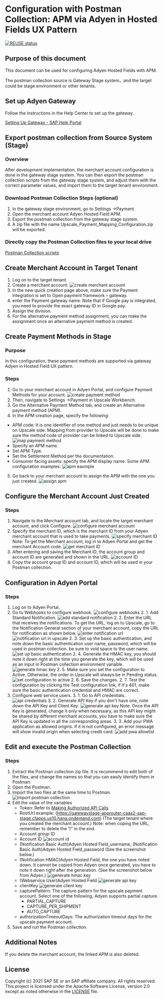 # Configuration with Postman Collection: APM via Adyen in Hosted Fields UX Pattern

[![REUSE status](https://api.reuse.software/badge/github.com/SAP-samples/upscale-commerce-open-payment-integration)](https://api.reuse.software/info/github.com/SAP-samples/upscale-commerce-open-payment-integration)

## Purpose of this document
This document can be used for configuring Adyen Hosted Fields with APM.

The postman collection source is Gateway Stage system，and the target could be stage environment or other tenants.


## Set up Adyen Gateway
Follow the instructions in the Help Center to set up the gateway.

[Setting Up Gateway - SAP Help Portal](https://help.sap.com/viewer/a99d6fa0606f4f3cbf251e4e61f35feb/SHIP/en-US/c531853888f24325a7fb1a5b1b8f404e.html) 


## Export postman collection from Source System (Stage)

### Overview
After development implementation, the merchant account configuration is done in the gateway stage system. You can then export the postman collection scripts from the gateway stage system, and adjust them with the correct parameter values, and import them to the target tenant environment.

### Download Postman Collection Steps (optional)
1. In the gateway stage environment, go to Settings ->Payment.
2. Open the merchant account Adyen Hosted Field APM.
3. Export the postman collection from the gateway stage system.
4. A zip file with the name Upscale_Payment_Mapping_Configuration.zip will be exported.

### Directly copy the Postman Collection files to your local drive

[Postman Collection scripts](https://github.com/SAP-samples/upscale-commerce-open-payment-integration/tree/main/postman/adyen/hosted-fields) 

## Create Merchant Account in Target Tenant
1. Log on to the target tenant.
2. Create a merchant account.
![create merchant account](..../images/create_merchant_acc.png)
3. In the new quick creation page above, make sure the Payment Integration is set to Open payment framework – gateway.
4. enter the Payment gateway name. Note that if Google pay is integrated, you need to provide the exact gateway ID in Google pay.
5. Assign the division.
6. For the alternative payment method assignment, you can make the assignment once an alternative payment method is created.

## Create Payment Methods in Stage

### Purpose
In this configuration, these payment methods are supported via gateway Adyen in Hosted Field UX pattern.

### Steps
1. Go to your merchant account in Adyen Portal, and configure Payment Methods for your account.
![create payment method](./images/create_payment_method.png) 
2. Then, navigate to Settings ->Payment in Upscale Workbench.
3. Go the Alternative Payment Method tab, and create an Alternative payment method (APM).
4. In the APM creation page, specify the following:
- APM code:  It is one identifier of one method and just needs to be unique on Upscale side. Mapping from provider to Upscale will be done to make sure the method code of provider can be linked to Upscale side.
![map payment method](./images/map_payment_method.gif) 
- Specify an APM name.
- Set APM Type.
- Set the Settlement Method per the documentation.
- Consumer facing assets: specify the APM display name.
Some APM configuration examples:
![apm eaxmple](./images/apm_examples.png) 
5. Go back to your merchant account to assign the APM with the one you just created.
![assign apm](./images/assign_apm.png) 

## Configure the Merchant Account Just Created

### Steps
1. Navigate to the Merchant account tab, and locate the target merchant account, and click Configure.
![configure merchant account](./images/configure_merchant_acc.png) 
2. Specify the merchant ID, which is the merchant ID from your Adyen merchant account that is used to take payments.
![specify merchant ID](./images/specify_merchant_id.png) 
Note: To get the Merchant account, log in to Adyen Portal and get the merchant Account code. 
![get merchant ID](./images/get_merchant_acc_in_ayden.png) 
3. After entering and saving the Merchant ID, the account group and account ID are generated and shown in the URL.
![account ID](./images/acount_id.png) 
4. Copy the account group ID and account ID, which will be used in your Postman collection.

## Configuration in Adyen Portal

### Steps
1. Log on to Adyen Portal.
2. Go to Webhooks to configure webhook.
![configure webhooks](./images/configure_webhooks.png) 
   2. 1. Add Standard Notification. 
   ![add standard notification](./images/add_standard_notification.png) 
   2. 2. Enter the URL that receives the notifications. To get the URL, log on to Upscale, go to the Notification General section of your merchant account, copy the URL for notification as shown below.
    ![enter notification url](./images/enter-notification_url.png) 
    ![notification url in upscale](./images/notification_url_in_upscale.png) 
   2. 3. Set up the basic authentication, and note down the basic authentication user name, password, which will be used in postman collection.  be sure to void space to the user name. 
   ![set up basic authentication](./images/setup_base_auth.png) 
   2. 4. Generate the HMAC key, you should note it down right at the time you generate the key, which will be used as an input in Postman collection environment variable. 
   ![generate hmac key](./images/generate_hmac_key.png) 
   2. 5. Make sure you set the configuration to Active. Otherwise, the order in Upscale will always be in Pending status. 
      ![set configuration to active](./images/set_config_active.png) 
   2. 6. Save the changes.
   2. 7. Test the configuration by clicking the Test configuration link, if it's 401, make sure the basic authentication credential  and HMAC are correct.
3. Configure web service users. 
   3. 1. Go to API credentials.
   ![api credentials](./images/config_web_user1.png) 
   3. 2. Generate API Key if you don't have one, note down the API Key and Client Key.
   ![generate api key](./images/config_web_user2.png)
   Note: Once the API Key is generated, change it only when necessary, as this API key might be shared by different merchant accounts, you have to make sure the API Key is updated in all the corresponding areas. 
   3. 3. Add your PWA application as allowed origins. If it is not configured,  an error message will show invalid origin when selecting credit card.
   ![add pwa allowlist](./images/config_web_user3.png)

## Edit and execute the Postman Collection

### Steps
1. Extract the Postman collection zip file. It is recommend to edit both of the files, and change the names so that you can easily identify them in Postman.
2. Open the Postman.
3. Import the two files at the same time to Postman.
![import postman collection](./images/run_postman_collection.png)
4. Edit the value of the variables 
   - Token: Refer to [Making Authorized API Calls](https://help.sap.com/viewer/DRAFT/7a1f60b8170f40cfb8313c49bdc7fd13/DEV/en-US/446a3d417aac4bd8a301464670995ed3.html) 
   - RootUrl example: (https://gatewaystage-approuter-caas2-sap-stage.cfapps.us10.hana.ondemand.com) (The target tenant where you created the merchant account.)
   Note: when coping the URL, remember to delete the “/” in the end.
   - Account group ID
   - Account ID
   ![account id](./images/accountID.png)
   - (Notification Basic Auth)Adyen Hosted Field_username, (Notification Basic Auth)Adyen Hosted Field_password (See the screenshot below.) 
   - (Notification HMAC)Adyen Hosted Field, the one you have noted down. It cannot be copied from Adyen once generated, you have to note it down right after the generation. (See the screenshot below from Adyen.)
   ![generate hmac key](./images/hmac_key.png)
   - (Webservice User)Adyen Hosted Field
   ![generate api key](./images/api_key.png)
   - clientKey
   ![generate client key](./images/client_key.png)
   - capturePattern: The capture pattern for the upscale payment account. Select one of the following, Adyen supports partial capture.
     - PARTIAL_CAPTURE
     - CAPTURE_PER_SHIPMENT
     - AUTO_CAPTURE
   - authorizationTimeoutDays: The authorization timeout days for the upscale payment account.
5. Save and run the Postman collection.

## Additional Notes
If you delete the merchant account, the linked APM is also deleted. 

## License
Copyright (c) 2021 SAP SE or an SAP affiliate company. All rights reserved. This project is licensed under the Apache Software License, version 2.0 except as noted otherwise in the [LICENSE](LICENSES/Apache-2.0.txt) file.
